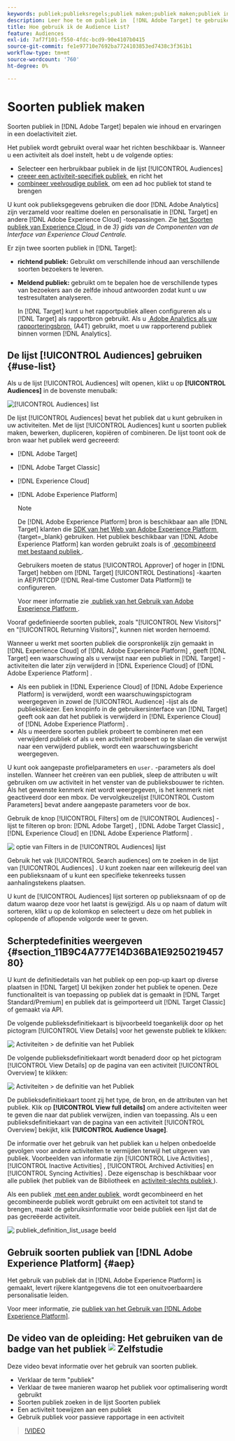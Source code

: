 ```yaml
---
keywords: publiek;publieksregels;publiek maken;publiek maken;publiek instellen;publiek rapporteren;publiek rapporteren;segment;aangepaste profielparameters;publieksdefinitie;publiekslijst
description: Leer hoe te om publiek in  [!DNL Adobe Target] te gebruiken.
title: Hoe gebruik ik de Audience List?
feature: Audiences
exl-id: 7af7f101-f550-4fdc-bcd9-90e4107b0415
source-git-commit: fe1e97710e7692ba7724103853ed7438c3f361b1
workflow-type: tm+mt
source-wordcount: '760'
ht-degree: 0%

---
```


# Soorten publiek maken

Soorten publiek in [!DNL Adobe Target] bepalen wie inhoud en ervaringen in een doelactiviteit ziet.

Het publiek wordt gebruikt overal waar het richten beschikbaar is. Wanneer u een activiteit als doel instelt, hebt u de volgende opties:

* Selecteer een herbruikbaar publiek in de lijst [!UICONTROL Audiences]
* [&#x200B; creeer een activiteit-specifiek publiek &#x200B;](/help/main/c-target/creating-activity-only-audience.md) en richt het
* [&#x200B; combineer veelvoudige publiek &#x200B;](/help/main/c-target/combining-multiple-audiences.md#concept_A7386F1EA4394BD2AB72399C225981E5) om een ad hoc publiek tot stand te brengen

U kunt ook publieksgegevens gebruiken die door [!DNL Adobe Analytics] zijn verzameld voor realtime doelen en personalisatie in [!DNL Target] en andere [!DNL Adobe Experience Cloud] -toepassingen. Zie [&#x200B; het Soorten publiek van Experience Cloud &#x200B;](https://experienceleague.adobe.com/docs/core-services/interface/audiences/audience-library.html?lang=nl-NL) in de *3&rbrace; gids van de Componenten van de Interface van Experience Cloud Centrale.*

Er zijn twee soorten publiek in [!DNL Target]:

* **richtend publiek:** Gebruikt om verschillende inhoud aan verschillende soorten bezoekers te leveren.
* **Meldend publiek:** gebruikt om te bepalen hoe de verschillende types van bezoekers aan de zelfde inhoud antwoorden zodat kunt u uw testresultaten analyseren.

  In [!DNL Target] kunt u het rapportpubliek alleen configureren als u [!DNL Target] als rapportbron gebruikt. Als u [&#x200B; Adobe Analytics als uw rapporteringsbron &#x200B;](/help/main/c-integrating-target-with-mac/a4t/a4t.md) (A4T) gebruikt, moet u uw rapporterend publiek binnen vormen [!DNL Analytics].

## De lijst [!UICONTROL Audiences] gebruiken {#use-list}

Als u de lijst [!UICONTROL Audiences] wilt openen, klikt u op **[!UICONTROL Audiences]** in de bovenste menubalk:

![[!UICONTROL Audiences] list &#x200B;](assets/audiences_list.png)

De lijst [!UICONTROL Audiences] bevat het publiek dat u kunt gebruiken in uw activiteiten. Met de lijst [!UICONTROL Audiences] kunt u soorten publiek maken, bewerken, dupliceren, kopiëren of combineren. De lijst toont ook de bron waar het publiek werd gecreeerd:

* [!DNL Adobe Target]
* [!DNL Adobe Target Classic]
* [!DNL Experience Cloud]
* [!DNL Adobe Experience Platform]

  >[!NOTE]
  >
  >De [!DNL Adobe Experience Platform] bron is beschikbaar aan alle [!DNL Target] klanten die [&#x200B; SDK van het Web van Adobe Experience Platform &#x200B;](https://experienceleague.adobe.com/docs/target-dev/developer/client-side/aep-web-sdk.html){target=_blank} gebruiken. Het publiek beschikbaar van [!DNL Adobe Experience Platform] kan worden gebruikt zoals is of [&#x200B; gecombineerd met bestaand publiek &#x200B;](/help/main/c-target/combining-multiple-audiences.md).
  >
  >Gebruikers moeten de status [!UICONTROL Approver] of hoger in [!DNL Target] hebben om [!DNL Target] [!UICONTROL Destinations] -kaarten in AEP/RTCDP ([!DNL Real-time Customer Data Platform]) te configureren.
  >
  >Voor meer informatie zie [&#x200B; publiek van het Gebruik van Adobe Experience Platform &#x200B;](#aep).

Vooraf gedefinieerde soorten publiek, zoals &quot;[!UICONTROL New Visitors]&quot; en &quot;[!UICONTROL Returning Visitors]&quot;, kunnen niet worden hernoemd.

Wanneer u werkt met soorten publiek die oorspronkelijk zijn gemaakt in [!DNL Experience Cloud] of [!DNL Adobe Experience Platform] , geeft [!DNL Target] een waarschuwing als u verwijst naar een publiek in [!DNL Target] -activiteiten die later zijn verwijderd in [!DNL Experience Cloud] of [!DNL Adobe Experience Platform] .

* Als een publiek in [!DNL Experience Cloud] of [!DNL Adobe Experience Platform] is verwijderd, wordt een waarschuwingspictogram weergegeven in zowel de [!UICONTROL Audience] -lijst als de publiekskiezer. Een knopinfo in de gebruikersinterface van [!DNL Target] geeft ook aan dat het publiek is verwijderd in [!DNL Experience Cloud] of [!DNL Adobe Experience Platform] .
* Als u meerdere soorten publiek probeert te combineren met een verwijderd publiek of als u een activiteit probeert op te slaan die verwijst naar een verwijderd publiek, wordt een waarschuwingsbericht weergegeven.

U kunt ook aangepaste profielparameters en `user.` -parameters als doel instellen. Wanneer het creëren van een publiek, sleep de attributen u wilt gebruiken om uw activiteit in het venster van de publieksbouwer te richten. Als het gewenste kenmerk niet wordt weergegeven, is het kenmerk niet geactiveerd door een mbox. De vervolgkeuzelijst [!UICONTROL Custom Parameters] bevat andere aangepaste parameters voor de box.

Gebruik de knop [!UICONTROL Filters] om de [!UICONTROL Audiences] -lijst te filteren op bron: [!DNL Adobe Target] , [!DNL Adobe Target Classic] , [!DNL Experience Cloud] en [!DNL Adobe Experience Platform] .

![&#x200B; optie van Filters in de [!UICONTROL Audiences] lijst &#x200B;](assets/filters.png)

Gebruik het vak [!UICONTROL Search audiences] om te zoeken in de lijst van [!UICONTROL Audiences] . U kunt zoeken naar een willekeurig deel van een publieksnaam of u kunt een specifieke tekenreeks tussen aanhalingstekens plaatsen.

U kunt de [!UICONTROL Audiences] lijst sorteren op publieksnaam of op de datum waarop deze voor het laatst is gewijzigd. Als u op naam of datum wilt sorteren, klikt u op de kolomkop en selecteert u deze om het publiek in oplopende of aflopende volgorde weer te geven.

## Scherptedefinities weergeven {#section_11B9C4A777E14D36BA1E925021945780}

U kunt de definitiedetails van het publiek op een pop-up kaart op diverse plaatsen in [!DNL Target] UI bekijken zonder het publiek te openen. Deze functionaliteit is van toepassing op publiek dat is gemaakt in [!DNL Target Standard/Premium] en publiek dat is geïmporteerd uit [!DNL Target Classic] of gemaakt via API.

De volgende publieksdefinitiekaart is bijvoorbeeld toegankelijk door op het pictogram [!UICONTROL View Details] voor het gewenste publiek te klikken:

![&#x200B; Activiteiten > de definitie van het Publiek &#x200B;](assets/audience_definition_list.png)

De volgende publieksdefinitiekaart wordt benaderd door op het pictogram [!UICONTROL View Details] op de pagina van een activiteit [!UICONTROL Overview] te klikken:

![&#x200B; Activiteiten > de definitie van het Publiek &#x200B;](assets/view-details-activity-overview.png)

De publieksdefinitiekaart toont zij het type, de bron, en de attributen van het publiek. Klik op **[!UICONTROL View full details]** om andere activiteiten weer te geven die naar dat publiek verwijzen, indien van toepassing. Als u een publieksdefinitiekaart van de pagina van een activiteit [!UICONTROL Overview] bekijkt, klik **[!UICONTROL Audience Usage]**.

De informatie over het gebruik van het publiek kan u helpen onbedoelde gevolgen voor andere activiteiten te vermijden terwijl het uitgeven van publiek. Voorbeelden van informatie zijn [!UICONTROL Live Activities] , [!UICONTROL Inactive Activities] , [!UICONTROL Archived Activities] en [!UICONTROL Syncing Activities] . Deze eigenschap is beschikbaar voor alle publiek (het publiek van de Bibliotheek en [&#x200B; activiteit-slechts publiek &#x200B;](/help/main/c-target/creating-activity-only-audience.md#concept_A6BADCF530ED4AE1852E677FEBE68483)).

Als een publiek [&#x200B; met een ander publiek &#x200B;](/help/main/c-target/combining-multiple-audiences.md) wordt gecombineerd en het gecombineerde publiek wordt gebruikt om een activiteit tot stand te brengen, maakt de gebruiksinformatie voor beide publiek een lijst dat de pas gecreëerde activiteit.

![&#x200B; publiek_definition_list_usage beeld &#x200B;](assets/audience_definition_list_usage.png)

<!--The following audience definition card is for an audience imported from the Adobe Experience Cloud. In this instance, the audience was imported from Adobe Audience Manager (AAM).

![Usage tab on Audience Definition card](assets/audience_definition_mc.png)

The following details are available for these imported audience types:

| Audience Type | Details |
|--- |--- |
|Mobile audience|Marketing Name, Vendor, and Model.<br>The `matches | does not match` operator displays instead of `equals | does not equal`<br>![Imported Mobile Audience](/help/main/c-target/c-audiences/assets/imported_mobile_audience.png).|
|Visitor-behavior audience|**user.categoryAffinity:** `categoryAffinity` with `FAVORITE` parameter.<br>![Imported Category Affinity](/help/main/c-target/c-audiences/assets/imported_category_affinity.png)<br>**Monitoring:** Monitoring service equals true.<br>**No Monitoring Service:** Monitoring service equals false.<br>![Imported Monitoring](/help/main/c-target/c-audiences/assets/imported_monitoring.png)|
|Audiences using the NOT operator|**Single Rule:** Target displays the audience in the format `[All Visitor AND [NOT [rule]`. Single NOT rule displays with AND with `AllVisitor` audience.<br>![Imported Not Audience](/help/main/c-target/c-audiences/assets/imported_not_audience.png)|

Keep the following points in mind as you work with imported audiences:

* Expression target audiences are no longer supported in Target Standard/Premium. 
* Target Standard/Premium does not support some deprecated audiences or has improved operators for ease of use. Because of this, the definition of an imported audience, although working as per definition, does not mean that same is now available for creation in the Standard/Premium interface. For example, Social Audiences are visible with their rules but Target Standard/Premium does not allow social audiences to be created.-->

## Gebruik soorten publiek van [!DNL Adobe Experience Platform] {#aep}

Het gebruik van publiek dat in [!DNL Adobe Experience Platform] is gemaakt, levert rijkere klantgegevens die tot een onuitvoerbaardere personalisatie leiden.

Voor meer informatie, zie [&#x200B; publiek van het Gebruik van  [!DNL Adobe Experience Platform]](/help/main/c-integrating-target-with-mac/integrating-with-rtcdp.md#aep).

## De video van de opleiding: Het gebruiken van de badge van het publiek ![&#x200B; Zelfstudie &#x200B;](/help/main/assets/tutorial.png)

Deze video bevat informatie over het gebruik van soorten publiek.

* Verklaar de term &quot;publiek&quot;
* Verklaar de twee manieren waarop het publiek voor optimalisering wordt gebruikt
* Soorten publiek zoeken in de lijst Soorten publiek
* Een activiteit toewijzen aan een publiek
* Gebruik publiek voor passieve rapportage in een activiteit

>[!VIDEO](https://video.tv.adobe.com/v/17398)
